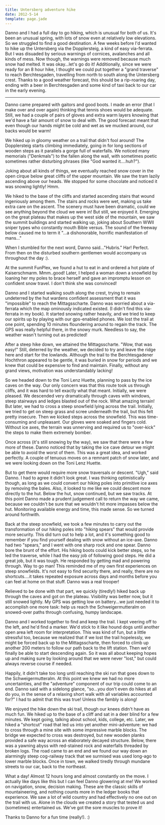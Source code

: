 ```yaml
---
title: Untersberg adventure hike
date: 2012-5-14
template: page.jade
---
```


Danno and I had a full day to go hiking, which is unusual for both of
us. It's been an unusual spring, with lots of snow even at relatively low
elevations. So we struggled to find a good destination. A few weeks before
I'd wanted to hike up the Untersberg via the Dopplersteig, a kind of easy
via-ferrata. But I was disuaded by serious warnings of cornices, avalanches
and all kinds of mess. Now though, the warnings were removed because much
snow had melted. It was okay...let's go do it! Additionally, since we were
ready for an 8 hour hike, I thought we could put together a "grand traverse"
to reach Berchtesgaden, travelling from north to south along the Untersberg
crest. Thanks to a good weather forecast, this should be a rip-roaring
day, ending with a beer in Berchtesgaden and some kind of taxi back to
our car in the early evening.
  
---
  
Danno came prepared with gaitors and good boots. I made an error (that
I make over and over again) thinking that tennis shoes would be adequate.
Still, we had a couple of pairs of gloves and extra warm layers knowing
that we'd have a fair amount of snow to deal with. The good forecast meant
that even though our hands might be cold and wet as we mucked around, our
backs would be warm!
  
  
We hiked up in gloomy weather on a trail that didn't fool around! The
Dopplersteig starts climbing immediately, going in for long sections of
wooden steps as it parallels a gorge full of waterfalls. We noticed many
memorials ("Denkmals") to the fallen along the wall, with sometimes poetic
sometimes rather disturbing phrases (like "God wanted it....huh?").
  
  
Joking about all kinds of things, we eventually reached snow cover in
the open cirque below great cliffs of the upper mountain. We saw the tram
lazily ascending above our heads. We stopped for some chocolate and noticed
it was snowing lightly! Hmm.
  
  
We hiked to the base of the cliffs and started ascending stairs that wound
ingeniously among them. The stairs and rocks were wet, making us take extra
care on the ascent. The scenery must have been dramatic, could we see anything
beyond the cloud we were in! But still, we enjoyed it. Emerging on the
great plateau that makes up the west side of the mountain, we saw the summit
buildings and started walking up, joking about Southern WWII sniper types
who constantly mouth Bible versus. The sound of the freeway below caused
me to term it "...a dishonorable, horrific manifestation of mans..."
  
  
When I stumbled for the next word, Danno said..."Hubris." Har! Perfect.
From then on the disturbed southern gentlemen would accompany us throughout
the day :).
  
  
At the summit FunPlex, we found a hut to eat in and ordered a hot plate
of Kaiserschmarm. Mmm..good! Later, I helped a woman down a snowfield by
loaning her my poles to brace herself and gave an impromptu lesson on confident
snow travel. I don't think she was convinced!
  
  
Danno and I started walking south along the crest, trying to remain undeterred
by the hut wardens confident assessment that it was "impossible" to reach
the Mittagsscharte. Danno was worried about a via-ferrata which the map
ominously indicated existed. (I didn't find this via-ferrata in my book).
It started snowing rather heavily, and we tried to keep our spirits up
by playing with our gps-enabled phones. We lost the trail at one point,
spending 10 minutes floundering around to regain the track. The GPS was
really helpful there, in the snowy murk. Needless to say, the weather wasn't
turning out as predicted!
  
  
After a steep hike down, we attained the Mittagsscharte. "Wow, that was
easy!" Still, deterred by the weather, we decided to try and leave the
ridge here and start for the lowlands. Although the trail to the Berchtesgadener
Hochthron appeared to be gentle, it was buried in snow for periods and
we knew that could be expensive to find and maintain. Finally, without
any grand views, motivation was understandably lacking!
  
  
So we headed down to the Toni Lenz Huette, planning to pass by the ice
caves on the way. Our only concern was that this route took us through
cliffs, and it was hard to tell exactly what that meant. Initially, we
were pleased. We descended very dramatically through caves with windows,
steep stairways and ledges blasted out of the rock. What amazing terrain!
But later, we had to cross a steep snowfield lying across the trail. Initially,
we tried to get on steep grass and scree underneath the trail, but this
felt pretty insecure. Then we kicked steps across the snowfield. This was
time-consuming and unpleasant. Our gloves were soaked and fingers cold.
Without ice axes, the terrain was unnerving and required us to "over-kick"
the steps to make them extremely bomber.
  
  
Once across (it's still snowing by the way), we saw that there were a
few more of these. Danno noticed that by taking the ice cave detour we
might be able to avoid the worst of them. This was a great idea, and worked
perfectly. A couple of tenuous moves on a remnant patch of snow later,
and we were looking down on the Toni Lenz Huette.
  
  
But to get there would require more snow traversals or descent. "Ugh,"
said Danno. I had to agree it didn't look great. I was thinking optimistically
though, as long as we could convert our hiking poles into primitive ice
axes by removing the bales. Also, it looked to me like we could descent
more directly to the hut. Below the hut, snow continued, but we saw tracks.
At this point Danno made a prudent judgement call to return the way we
came, because we couldn't be sure that we wouldn't hit more impasses below
the hut. Monitoring available energy and time, this made sense. So we turned
around forthwith.
  
  
Back at the steep snowfield, we took a few minutes to carry out the transformation
of our hiking poles into "hiking spears" that would provide more security.
This did turn out to help a lot, and it's something good to remember if
you find yourself dealing with snow without an ice-axe. Danno had two "spears,"
and I went with one sharp rock and one spear. Danno bore the brunt of the
effort. His hiking boots could kick better steps, so he led the traverse,
while I had the easy job of following good steps. He did a great job, but
it was tough. He responded by getting mad and powering through. Way to
go man! This reminded me of my own first experiences on steep snowfields.
It's not easy to find security there, and really, there are no shortcuts....it
takes repeated exposure across days and months before you can feel at home
on that stuff. Danno was a real trooper!
  
  
Relieved to be done with that part, we quickly (tiredly!) hiked back up
through the caves and got on the plateau. Visibility was better now, but
it still snowed lightly. My GPS was getting low on battery...we just needed
it to accomplish one more task: help us reach the Schweigermutteralm on
snowed-over paths through confusing, humpy landscape.
  
  
Danno and I worked together to find and keep the trail. I kept veering
off to the left, and he'd find a marker. We'd stick to it like hound dogs
until another open area left room for interpretation. This was kind of
fun, but a little stressful too, because we realized that if we lost the
trail hopelessly, we might be forced back up to the Mittagsscharte, then
forced to climb up another 200 meters to follow our path back to the lift
station. Then we'd finally be able to start descending again. So it was
all about keeping hopes up and making sure by looking around that we were
never "lost," but could always reverse course if needed.
  
  
Happily, it didn't take too long until reaching the ski run that goes
down to the Schweigermutteralm. At this point we knew we had no more uncertainties,
and the "adventure" component of our trip could come to an end. Danno said
with a sidelong glance, "so...you don't even do hikes at all do you, in
the sense of a relaxing short walk with all variables accounted for?" I
had to admit that this was true! Unless the fambly is along!
  
  
We enjoyed the hike down the ski trail, though our knees didn't have as
much fun. We hiked up to the base of a cliff and sat in a deer blind for
a few minutes. We kept going, talking about school, kids, college, etc.
Later, we hiked a "shortcut" road that led us into yet another mini-adventure:
we had to cross through a mine site with some impressive marble blocks.
The bridge we expected to cross was destroyed, but new wooden planks provided
a safe way across an elaborately decayed structure. Below, there was a
yawning abyss with red-stained rock and waterfalls threaded by broken logs.
The road came to an end and we found our way down an alarmingly steep cog-railway
track that we surmised was used long-ago to lower marble blocks. Once in
town, we walked tiredly through mundane streets to our car, back to the
northeast.
  
  
What a day! Almost 12 hours long and almost constantly on the move. I
actually like days like this but I can feel Danno glowering at me! We worked
on navigation, snow, decision making. These are the classic skills of mountaineering,
and nothing counts more in the ledger books that experience. We saw a lot
of wild country and had effectively no one out on the trail with us. Alone
in the clouds we created a story that tested us and (sometimes) entertained
us. We've got the sore muscles to prove it!
  
  
Thanks to Danno for a fun time (really!). :)
